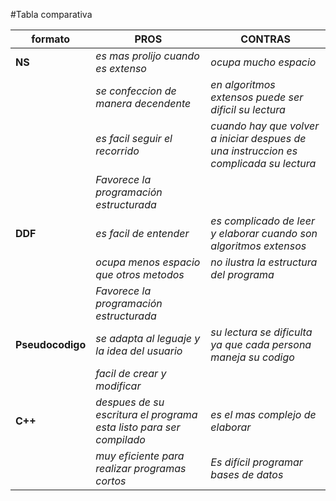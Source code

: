#Tabla comparativa

|**formato** |**PROS**| **CONTRAS**
|---------------|------------------|------------------|
|**NS**        | *es mas prolijo cuando es extenso*| *ocupa mucho espacio*
|                  |*se confeccion de manera decendente* | *en algoritmos extensos puede ser dificil su lectura*
||*es facil seguir el recorrido*| *cuando hay que volver a iniciar despues de una instruccion es complicada su lectura*
||*Favorece la programación estructurada*|
|**DDF**      | *es facil de entender*| *es complicado de leer y elaborar cuando son algoritmos extensos*
|                  | *ocupa menos espacio que otros metodos* | *no ilustra la estructura del programa*
||*Favorece la programación estructurada*|
|**Pseudocodigo** | *se adapta al leguaje y la idea del usuario* | *su lectura se dificulta ya que cada persona maneja su codigo*
| |*facil de crear y modificar*|
|**C++**| *despues de su escritura el programa esta listo para ser compilado*| *es el mas complejo de elaborar*|
||*muy eficiente para realizar programas cortos*|*Es difícil programar bases de datos*
